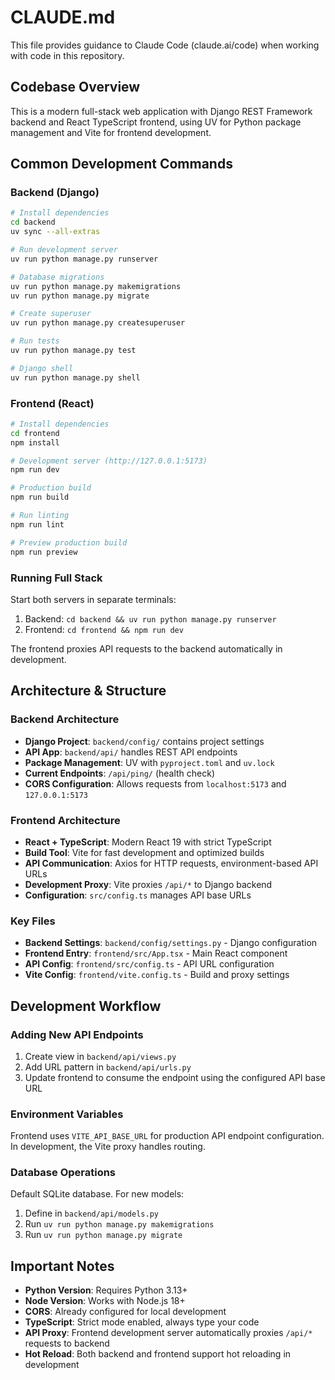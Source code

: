 # CLAUDE.md

This file provides guidance to Claude Code (claude.ai/code) when working with code in this repository.

## Codebase Overview

This is a modern full-stack web application with Django REST Framework backend and React TypeScript frontend, using UV for Python package management and Vite for frontend development.

## Common Development Commands

### Backend (Django)

```bash
# Install dependencies
cd backend
uv sync --all-extras

# Run development server
uv run python manage.py runserver

# Database migrations
uv run python manage.py makemigrations
uv run python manage.py migrate

# Create superuser
uv run python manage.py createsuperuser

# Run tests
uv run python manage.py test

# Django shell
uv run python manage.py shell
```

### Frontend (React)

```bash
# Install dependencies
cd frontend
npm install

# Development server (http://127.0.0.1:5173)
npm run dev

# Production build
npm run build

# Run linting
npm run lint

# Preview production build
npm run preview
```

### Running Full Stack

Start both servers in separate terminals:
1. Backend: `cd backend && uv run python manage.py runserver`
2. Frontend: `cd frontend && npm run dev`

The frontend proxies API requests to the backend automatically in development.

## Architecture & Structure

### Backend Architecture

- **Django Project**: `backend/config/` contains project settings
- **API App**: `backend/api/` handles REST API endpoints
- **Package Management**: UV with `pyproject.toml` and `uv.lock`
- **Current Endpoints**: `/api/ping/` (health check)
- **CORS Configuration**: Allows requests from `localhost:5173` and `127.0.0.1:5173`

### Frontend Architecture

- **React + TypeScript**: Modern React 19 with strict TypeScript
- **Build Tool**: Vite for fast development and optimized builds
- **API Communication**: Axios for HTTP requests, environment-based API URLs
- **Development Proxy**: Vite proxies `/api/*` to Django backend
- **Configuration**: `src/config.ts` manages API base URLs

### Key Files

- **Backend Settings**: `backend/config/settings.py` - Django configuration
- **Frontend Entry**: `frontend/src/App.tsx` - Main React component
- **API Config**: `frontend/src/config.ts` - API URL configuration
- **Vite Config**: `frontend/vite.config.ts` - Build and proxy settings

## Development Workflow

### Adding New API Endpoints

1. Create view in `backend/api/views.py`
2. Add URL pattern in `backend/api/urls.py`
3. Update frontend to consume the endpoint using the configured API base URL

### Environment Variables

Frontend uses `VITE_API_BASE_URL` for production API endpoint configuration. In development, the Vite proxy handles routing.

### Database Operations

Default SQLite database. For new models:
1. Define in `backend/api/models.py`
2. Run `uv run python manage.py makemigrations`
3. Run `uv run python manage.py migrate`

## Important Notes

- **Python Version**: Requires Python 3.13+
- **Node Version**: Works with Node.js 18+
- **CORS**: Already configured for local development
- **TypeScript**: Strict mode enabled, always type your code
- **API Proxy**: Frontend development server automatically proxies `/api/*` requests to backend
- **Hot Reload**: Both backend and frontend support hot reloading in development
